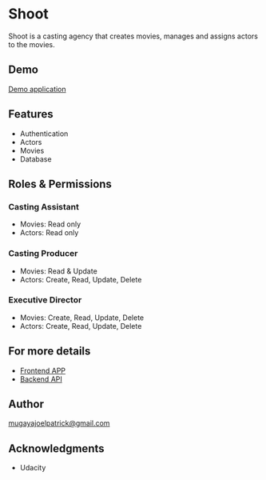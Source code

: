 # Shoot

Shoot is a casting agency that creates movies, manages and assigns actors to the movies.

## Demo

[Demo application](#)

## Features

* Authentication
* Actors
* Movies
* Database

## Roles & Permissions

### Casting Assistant

* Movies: Read only
* Actors: Read only

### Casting Producer

* Movies: Read & Update
* Actors: Create, Read, Update, Delete

### Executive Director

* Movies: Create, Read, Update, Delete
* Actors: Create, Read, Update, Delete

## For more details

* [Frontend APP](https://github.com/PatrickMugayaJoel/Shoot/tree/develop/frontend)
* [Backend API](https://github.com/PatrickMugayaJoel/Shoot/tree/develop/api)

## Author

mugayajoelpatrick@gmail.com
 
## Acknowledgments

* Udacity

